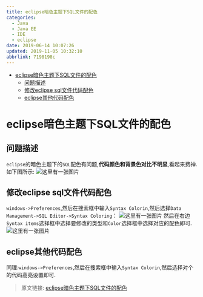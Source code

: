 ```yaml
---
title: eclipse暗色主题下SQL文件的配色
categories: 
  - Java
  - Java EE
  - IDE
  - eclipse
date: 2019-06-14 10:07:26
updated: 2019-11-05 10:32:10
abbrlink: 7198198c
---
```

- [eclipse暗色主题下SQL文件的配色](/blog/7198198c/#eclipse暗色主题下SQL文件的配色)
    - [问题描述](/blog/7198198c/#问题描述)
    - [修改eclipse sql文件代码配色](/blog/7198198c/#修改eclipse-sql文件代码配色)
    - [eclipse其他代码配色](/blog/7198198c/#eclipse其他代码配色)

<!--more-->
<script src="https://cdn.bootcss.com/jquery/3.4.0/jquery.slim.min.js"></script>
<script>$(document).ready(function () {$(".post-body > ul:nth-child(1)").hide();});</script>

<!--end-->
# eclipse暗色主题下SQL文件的配色 #
## 问题描述 ##
`eclipse`的暗色主题下的`SQL`配色有问题,**代码颜色和背景色对比不明显**,看起来费神.如下图所示:
![这里有一张图片](https://image-1257720033.cos.ap-shanghai.myqcloud.com/blog/JavaEE/IDE/Eclipse/CodeColor/1.png)
## 修改eclipse sql文件代码配色 ##
`windows->Preferences`,然后在搜索框中输入`Syntax Colorin`,然后选择`Data Management->SQL Editor->Syntax Coloring`：
![这里有一张图片](https://image-1257720033.cos.ap-shanghai.myqcloud.com/blog/JavaEE/IDE/Eclipse/CodeColor/2.png)
然后在右边`Syntax items`选择框中选择要修改的类型和`Color`选择框中选择对应的配色即可.
![这里有一张图片](https://image-1257720033.cos.ap-shanghai.myqcloud.com/blog/JavaEE/IDE/Eclipse/CodeColor/4.png)
## eclipse其他代码配色 ##
同理:`windows->Preferences`,然后在搜索框中输入`Syntax Colorin`,然后选择对个的代码高亮设置即可.
>原文链接: [eclipse暗色主题下SQL文件的配色](https://lanlan2017.github.io/blog/7198198c/)
